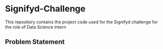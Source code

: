 # Signifyd-Challenge
This repository contains the project code used for the Signifyd challenge for the role of Data Science intern

## Problem Statement
